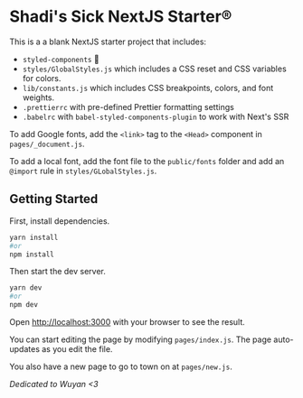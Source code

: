 # Shadi's Sick NextJS Starter®

This is a a blank NextJS starter project that includes:

- `styled-components` 💅
- `styles/GlobalStyles.js` which includes a CSS reset and CSS variables for colors.
- `lib/constants.js` which includes CSS breakpoints, colors, and font weights.
- `.prettierrc` with pre-defined Prettier formatting settings
- `.babelrc` with `babel-styled-components-plugin` to work with Next's SSR

To add Google fonts, add the `<link>` tag to the `<Head>` component in `pages/_document.js`.

To add a local font, add the font file to the `public/fonts` folder and add an `@import` rule in `styles/GLobalStyles.js`.

## Getting Started

First, install dependencies.

```bash
yarn install
#or
npm install
```

Then start the dev server.

```bash
yarn dev
#or
npm dev
```

Open [http://localhost:3000](http://localhost:3000) with your browser to see the result.

You can start editing the page by modifying `pages/index.js`. The page auto-updates as you edit the file.

You also have a new page to go to town on at `pages/new.js`.

_Dedicated to Wuyan <3_
